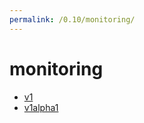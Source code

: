 ```yaml
---
permalink: /0.10/monitoring/
---
```


# monitoring



* [v1](v1/index.md)
* [v1alpha1](v1alpha1/index.md)